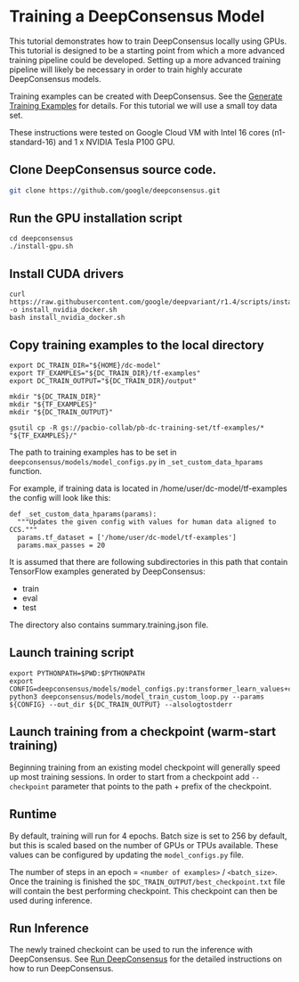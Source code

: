 # Training a DeepConsensus Model

This tutorial demonstrates how to train DeepConsensus locally using GPUs. This
tutorial is designed to be a starting point from which a more advanced training
pipeline could be developed. Setting up a more advanced training pipeline will
likely be necessary in order to train highly accurate DeepConsensus models.

Training examples can be created with DeepConsensus. See the
[Generate Training Examples](generate_examples.md) for details. For this
tutorial we will use a small toy data set.

These instructions were tested on Google Cloud VM with Intel 16 cores
(n1-standard-16) and 1 x NVIDIA Tesla P100 GPU.

## Clone DeepConsensus source code.

```bash
git clone https://github.com/google/deepconsensus.git
```

## Run the GPU installation script

```
cd deepconsensus
./install-gpu.sh
```

## Install CUDA drivers

```
curl https://raw.githubusercontent.com/google/deepvariant/r1.4/scripts/install_nvidia_docker.sh -o install_nvidia_docker.sh
bash install_nvidia_docker.sh
```

## Copy training examples to the local directory

```
export DC_TRAIN_DIR="${HOME}/dc-model"
export TF_EXAMPLES="${DC_TRAIN_DIR}/tf-examples"
export DC_TRAIN_OUTPUT="${DC_TRAIN_DIR}/output"

mkdir "${DC_TRAIN_DIR}"
mkdir "${TF_EXAMPLES}"
mkdir "${DC_TRAIN_OUTPUT}"

gsutil cp -R gs://pacbio-collab/pb-dc-training-set/tf-examples/* "${TF_EXAMPLES}/"
```

The path to training examples has to be set in
`deepconsensus/models/model_configs.py` in `_set_custom_data_hparams` function.

For example, if training data is located in /home/user/dc-model/tf-examples the
config will look like this:

```
def _set_custom_data_hparams(params):
  """Updates the given config with values for human data aligned to CCS."""
  params.tf_dataset = ['/home/user/dc-model/tf-examples']
  params.max_passes = 20

```

It is assumed that there are following subdirectories in this path that contain
TensorFlow examples generated by DeepConsensus:

*   train
*   eval
*   test

The directory also contains summary.training.json file.

## Launch training script

```
export PYTHONPATH=$PWD:$PYTHONPATH
export CONFIG=deepconsensus/models/model_configs.py:transformer_learn_values+custom
python3 deepconsensus/models/model_train_custom_loop.py --params ${CONFIG} --out_dir ${DC_TRAIN_OUTPUT} --alsologtostderr
```

## Launch training from a checkpoint (warm-start training)

Beginning training from an existing model checkpoint will generally speed up
most training sessions. In order to start from a checkpoint add `--checkpoint`
parameter that points to the path + prefix of the checkpoint.

## Runtime

By default, training will run for 4 epochs. Batch size is set to 256 by default,
but this is scaled based on the number of GPUs or TPUs available. These values
can be configured by updating the `model_configs.py` file.

The number of steps in an epoch = `<number of examples>` / `<batch_size>`. Once
the training is finished the `$DC_TRAIN_OUTPUT/best_checkpoint.txt` file will
contain the best performing checkpoint. This checkpoint can then be used during
inference.

## Run Inference

The newly trained checkoint can be used to run the inference with DeepConsensus.
See [Run DeepConsensus](quick_start.md#run-deepconsensus) for the
detailed instructions on how to run DeepConsensus.
